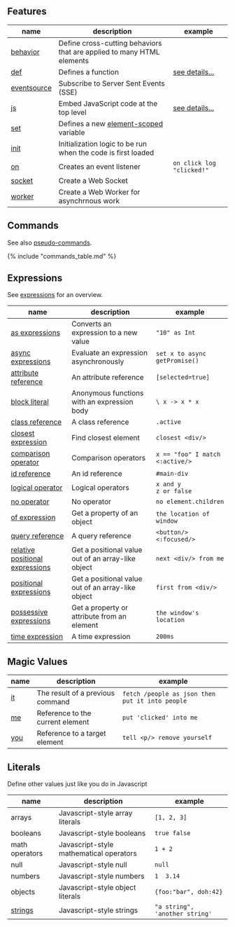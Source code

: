 
## Features

|  name | description | example
|-------|-------------|---------
| [behavior](/features/behavior) | Define cross-cutting behaviors that are applied to many HTML elements
| [def](/features/def) | Defines a function | [see details...](/features/def)
| [eventsource](/features/event-source) | Subscribe to Server Sent Events (SSE)
| [js](/features/js) | Embed JavaScript code at the top level | [see details...](/features/js)
| [set](/features/set) | Defines a new [element-scoped]((/docs#variables_and_scope)) variable
| [init](/features/init) | Initialization logic to be run when the code is first loaded
| [on](/features/on) | Creates an event listener | `on click log "clicked!"`
| [socket](/features/socket) | Create a Web Socket
| [worker](/features/worker) | Create a Web Worker for asynchrnous work

## Commands

See also [pseudo-commands](/commands/pseudo-commands/).

{% include "commands_table.md" %}

## Expressions

See [expressions](/expressions) for an overview.

|  name | description | example
|-------|-------------|---------
| [as expressions](/expressions/as) | Converts an expression to a new value | `"10" as Int`
| [async expressions](/expressions/async) | Evaluate an expression asynchronously | `set x to async getPromise()`
| [attribute reference](/expressions/attribute-ref) | An attribute reference | `[selected=true]`
| [block literal](/expressions/block-literal) | Anonymous functions with an expression body | `\ x -> x * x`
| [class reference](/expressions/class-reference) | A class reference | `.active`
| [closest expression](/expressions/closest) | Find closest element | `closest <div/>`
| [comparison operator](/expressions/comparison-operator) | Comparison operators | `x == "foo" I match <:active/>`
| [id reference](/expressions/id-reference) | An id reference | `#main-div`
| [logical operator](/expressions/logical-operator) | Logical operators | `x and y`<br/>`z or false`
| [no operator](/expressions/no) | No operator | `no element.children`
| [of expression](/expressions/of) | Get a property of an object | `the location of window`
| [query reference](/expressions/query-reference) | A query reference | `<button/> <:focused/>`
| [relative positional expressions](/expressions/relative-positional/) | Get a positional value out of an array-like object | `next <div/> from me`
| [positional expressions](/expressions/positional) | Get a positional value out of an array-like object | `first from <div/>`
| [possessive expressions](/expressions/possessive) | Get a property or attribute from an element | `the window's location`
| [time expression](/expressions/time-expression) | A time expression | `200ms`

## Magic Values

|  name | description | example
|-------|-------------|---------
| [it](/expressions/it) | The result of a previous command | `fetch /people as json then put it into people`
| [me](/expressions/me) | Reference to the current element | `put 'clicked' into me`
| [you](/expressions/you) | Reference to a target element | `tell <p/> remove yourself`

## Literals

Define other values just like you do in Javascript

|  name | description | example
|-------|-------------|---------
| arrays | Javascript-style array literals | `[1, 2, 3]`
| booleans | Javascript-style booleans | `true false`
| math operators | Javascript-style mathematical operators | `1 + 2`
| null | Javascript-style null | `null`
| numbers | Javascript-style numbers | `1  3.14`
| objects | Javascript-style object literals | `{foo:"bar", doh:42}`
| [strings](/expressions/string) | Javascript-style strings | `"a string", 'another string'`
